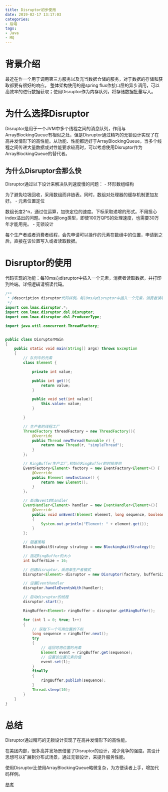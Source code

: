 ```yaml
---
title: Disruptor初步使用
date: 2019-02-17 13:17:03
categories:
- 后端
tags:
- Java
- MQ
---
```


# 背景介绍

最近在作一个用于调用第三方服务以及充当数据仓储的服务，对于数据的存储和获取都要有很好的响应。
整体架构使用的是spring flux作接口层的异步调用，可以高效率的进行数据获取；使用Disruptor作为内存队列，将存储数据批量写入。

# 为什么选择Disruptor

Disruptor是用于一个JVM中多个线程之间的消息队列，作用与ArrayBlockingQueue有相似之处，但是Disruptor通过精巧的无锁设计实现了在高并发情形下的高性能。从功能、性能都远好于ArrayBlockingQueue，当多个线程之间传递大量数据或对性能要求较高时，可以考虑使用Disruptor作为ArrayBlockingQueue的替代者。

## 为什么Disruptor会那么快

Disruptor通过以下设计来解决队列速度慢的问题： - 环形数组结构

为了避免垃圾回收，采用数组而非链表。同时，数组对处理器的缓存机制更加友好。 - 元素位置定位

数组长度2^n，通过位运算，加快定位的速度。下标采取递增的形式。不用担心index溢出的问题。index是long类型，即使100万QPS的处理速度，也需要30万年才能用完。 - 无锁设计

每个生产者或者消费者线程，会先申请可以操作的元素在数组中的位置，申请到之后，直接在该位置写入或者读取数据。

# Disruptor的使用

代码实现的功能：每10ms向disruptor中插入一个元素，消费者读取数据，并打印到终端。详细逻辑请细读代码。

```java
/**
 * @description disruptor代码样例。每10ms向disruptor中插入一个元素，消费者读取数据，并打印到终端
 */
import com.lmax.disruptor.*;
import com.lmax.disruptor.dsl.Disruptor;
import com.lmax.disruptor.dsl.ProducerType;

import java.util.concurrent.ThreadFactory;


public class DisruptorMain
{
    public static void main(String[] args) throws Exception
    {
        // 队列中的元素
        class Element {

            private int value;

            public int get(){
                return value;
            }

            public void set(int value){
                this.value= value;
            }

        }

        // 生产者的线程工厂
        ThreadFactory threadFactory = new ThreadFactory(){
            @Override
            public Thread newThread(Runnable r) {
                return new Thread(r, "simpleThread");
            }
        };

        // RingBuffer生产工厂,初始化RingBuffer的时候使用
        EventFactory<Element> factory = new EventFactory<Element>() {
            @Override
            public Element newInstance() {
                return new Element();
            }
        };

        // 处理Event的handler
        EventHandler<Element> handler = new EventHandler<Element>(){
            @Override
            public void onEvent(Element element, long sequence, boolean endOfBatch)
            {
                System.out.println("Element: " + element.get());
            }
        };

        // 阻塞策略
        BlockingWaitStrategy strategy = new BlockingWaitStrategy();

        // 指定RingBuffer的大小
        int bufferSize = 16;

        // 创建disruptor，采用单生产者模式
        Disruptor<Element> disruptor = new Disruptor(factory, bufferSize, threadFactory, ProducerType.SINGLE, strategy);

        // 设置EventHandler
        disruptor.handleEventsWith(handler);

        // 启动disruptor的线程
        disruptor.start();

        RingBuffer<Element> ringBuffer = disruptor.getRingBuffer();

        for (int l = 0; true; l++)
        {
            // 获取下一个可用位置的下标
            long sequence = ringBuffer.next();  
            try
            {
                // 返回可用位置的元素
                Element event = ringBuffer.get(sequence); 
                // 设置该位置元素的值
                event.set(l); 
            }
            finally
            {
                ringBuffer.publish(sequence);
            }
            Thread.sleep(10);
        }
    }
}
```

# 总结

Disruptor通过精巧的无锁设计实现了在高并发情形下的高性能。

在美团内部，很多高并发场景借鉴了Disruptor的设计，减少竞争的强度。其设计思想可以扩展到分布式场景，通过无锁设计，来提升服务性能。

使用Disruptor比使用ArrayBlockingQueue略微复杂，为方便读者上手，增加代码样例。

[参考](https://tech.meituan.com/2016/11/18/disruptor.html)